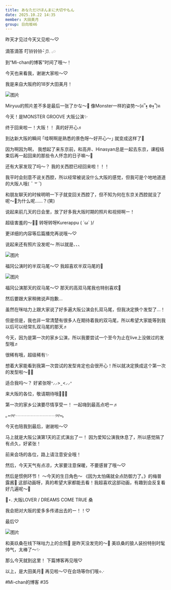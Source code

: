 ```yaml
---
title: あなただけほんまに大切やもん
date: 2025.10.22 14:35
member: 大田美月
group: 日向坂46
---
```


昨天才见过今天又见啦〜♡



滴答滴答
叮铃铃铃- ̗̀⏰𓈒 𓂂𓏸



到“Mi-chan的博客”时间了哦～！

今天也来看我，谢谢大家啦〜♡



我是来自大阪府的18岁大田美月！




![图片](https://cdn.hinatazaka46.com/files/14/diary/official/member/moblog/202510/mobMlsu94.jpg)

Miryuu的照片差不多是最后一张了かな〜💭
像Monster一样的姿势〜(ฅ՞‎•͈ ‎Ⱉ•͈՞)ฅ



今天！是MONSTER GROOVE 大阪公演✨️



终于回来啦ー！大阪！！
真的好开心♬



到达新大阪的瞬间
｢哇啊啊是熟悉的景色呀〜好开心〜｣
就变成这样了💞



因为啊因为啊，
我想起了来东京前，和高井、Hinasyan总是一起去东京，课程结束后再一起回来的那些令人怀念的日子嘛〜💭



还有大家发现了吗〜？
我的关西腔已经回来啦！！！



我平时会刻意不说关西腔，所以经常被说没什么大阪的感觉，但我可是个地地道道的大阪人哦( *¯ ꒳ ¯*)



和朋友聊天的时候明明一下子就变回关西腔了，但不知为何在东京关西腔就没了呢〜💭为什么呢……？(笑)



说起来前几天的日会里，放了好多我大阪时期的照片和视频啊ー！



超级害羞的〜🙈💗
转呀转呀Kurerappu \( ´ω` )/



更详细的内容等后篇播完再说哦〜♡



说起来还有照片没发呢〜
所以就是、、、


![图片](https://cdn.hinatazaka46.com/files/14/diary/official/member/moblog/202510/mobwczY2c.jpg)

福冈公演时的半双马尾〜♡
我超喜欢半双马尾的💞




![图片](https://cdn.hinatazaka46.com/files/14/diary/official/member/moblog/202510/mobIrndbZ.jpg)

福冈公演那天的双马尾〜♡
那天的高双马尾我也特别喜欢💞



然后要跟大家稍微说声抱歉…



虽然在咪咕力上跟大家说了好多遍大阪公演会扎双马尾，但我决定换个发型了…！



但是但是，我也非ー常清楚有很多人在期待着我的双马尾，所以希望大家能等到我以后可以经常扎双马尾的那天♬



今天，因为是第一次的家乡公演，所以我要尝试一个至今为止在live上没做过的发型哦♬



很稀有哦，超级稀有✨️



想着大家能看到我第一次尝试的发型肯定也会很开心！所以就决定换成这个第一次的发型啦〜🙌🏻



适合我吗〜？
好紧张呀ᐡ⸝⸝>  ̫ <⸝⸝ᐡ



来大阪的各位，敬请期待哦🫶🏻💞



第一次的家乡公演要尽情享受ー！
一起嗨到最高点吧ー♬



｡*⑅୨୧┈┈┈┈┈┈┈┈┈୨୧⑅*｡



今天也陪我到最后，谢谢啦〜♡



马上就是大阪公演第1天的正式演出了ー！
因为爱知公演我休息了，所以感觉隔了有点久，好紧张！



前来会场的各位，路上请注意安全哦！



然后，今天天气有点凉，大家要注意保暖，不要感冒了哦〜♡



然后是惯例环节！
〜今天的生日角色〜
《因为太怕痛就全点防御力了。》的梅普露酱🍁
这部动画呀，真的希望大家都能去看！我超喜欢这部动画，有趣到会反复看好几遍呢〜💭




📼⋆. 大阪LOVER / DREAMS COME TRUE
桑

我会把对大阪的爱多多传递出去的ー！！♡




最后♡

![图片](https://cdn.hinatazaka46.com/files/14/diary/official/member/moblog/202510/mobVOjv6X.jpg)

和美玖桑在线下咪咕力上的合照📸
是昨天没发完的〜💭
美玖桑的狼人装扮特别时髦帅气，太棒了〜✨️




那么今天就到这里！
下篇博客再见哦♡




以上，是大田美月🍓
再见啦〜♡在会场等你们哦⟡.·




#Mi-chan的博客
#35